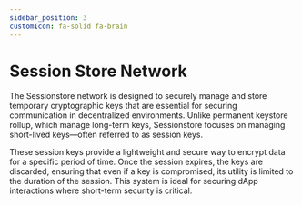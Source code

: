 ```yaml
---
sidebar_position: 3
customIcon: fa-solid fa-brain
---
```


# Session Store Network

The Sessionstore network is designed to securely manage and store temporary cryptographic keys that are essential for securing communication in decentralized environments. Unlike permanent keystore rollup, which manage long-term keys, Sessionstore focuses on managing short-lived keys—often referred to as session keys.

These session keys provide a lightweight and secure way to encrypt data for a specific period of time. Once the session expires, the keys are discarded, ensuring that even if a key is compromised, its utility is limited to the duration of the session. This system is ideal for securing dApp interactions where short-term security is critical.
